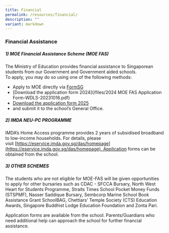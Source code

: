 ```yaml
---
title: Financial
permalink: /resources/financial/
description: ""
variant: markdown
---
```

### Financial Assistance

##### 1) MOE Financial Assistance Scheme (MOE FAS)

The Ministry of Education provides financial assistance to Singaporean students from our Government and Government aided schools.  
To apply, you may do so using one of the following methods:

*   Apply to MOE directly via [FormSG](https://go.gov.sg/moe-efas)
*   [Download the application form 2024](/files/2024 MOE FAS Application Form-WDLS-20231016.pdf) 
*   [Download the application form 2025](/files/MOE_FAS_Application_Form_2025.pdf)
*   and submit it to the school’s General Office.
  
##### 2) IMDA NEU-PC PROGRAMME

IMDA’s Home Access programme provides 2 years of subsidised broadband to low-income households. For details, please visit [https://eservice.imda.gov.sg/das/homepage](https://eservice.imda.gov.sg/das/homepage). Application forms can be obtained from the school.

##### 3) OTHER SCHEMES

The students who are not eligible for MOE-FAS will be given opportunities to apply for other bursaries such as CDAC - SFCCA Bursary, North West Heart for Students Programme, Straits Times School Pocket Money Funds (STSPMF), Nasser Saddique Bursary, Sembcorp Marine School Book Assistance Grant SchoolBAG, Chettiars' Temple Society (CTS) Education Awards, Singapore Buddhist Lodge Education Foundation and Zonta Pari.

Application forms are available from the school. Parents/Guardians who need additional help can approach the school for further financial assistance.